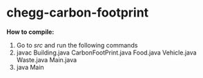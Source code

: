 # chegg-carbon-footprint
**How to compile:**
1. Go to *src* and run the following commands
2. javac Building.java CarbonFootPrint.java Food.java Vehicle.java Waste.java Main.java 
3. java Main
